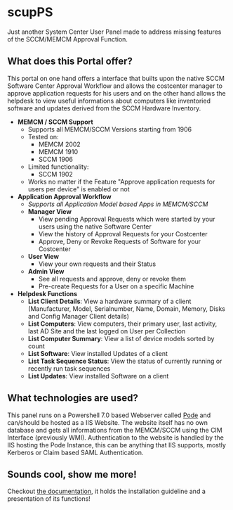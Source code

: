 # scupPS
Just another System Center User Panel made to address missing features of the SCCM/MEMCM Approval Function.

## What does this Portal offer?
This portal on one hand offers a interface that builts upon the native SCCM Software Center Approval Workflow and allows the costcenter manager to approve application requests for his users and on the other hand allows the helpdesk to view useful informations about computers like inventoried software and updates derived from the SCCM Hardware Inventory.
* **MEMCM / SCCM Support**
  * Supports all MEMCM/SCCM Versions starting from 1906
  * Tested on:
    * MEMCM 2002
    * MEMCM 1910
    * SCCM 1906
  * Limited functionality:
    * SCCM 1902
  * Works no matter if the Feature "Approve application requests for users per device" is enabled or not
* **Application Approval Workflow**
  * *Supports all Application Model based Apps in MEMCM/SCCM*
  * **Manager View**
    * View pending Approval Requests which were started by your users using the native Software Center
    * View the history of Approval Requests for your Costcenter
    * Approve, Deny or Revoke Requests of Software for your Costcenter
  * **User View**
    * View your own requests and their Status
  * **Admin View**
    * See all requests and approve, deny or revoke them
    * Pre-create Requests for a User on a specific Machine
* **Helpdesk Functions**
  * **List Client Details**: View a hardware summary of a client (Manufacturer, Model, Serialnumber, Name, Domain, Memory, Disks and Config Manager Client details)
  * **List Computers**: View computers, their primary user, last activity, last AD Site and the last logged on User per Collection
  * **List Computer Summary**: View a list of device models sorted by count
  * **List Software**: View installed Updates of a client
  * **List Task Sequence Status**: View the status of currently running or recently run task sequences
  * **List Updates**: View installed Software on a client



## What technologies are used?
This panel runs on a Powershell 7.0 based Webserver called [Pode](https://github.com/Badgerati/Pode) and can/should be hosted as a IIS Website.
The website itself has no own database and gets all informations from the MEMCM/SCCM using the CIM Interface (previously WMI).
Authentication to the website is handled by the IIS hosting the Pode Instance, this can be anything that IIS supports, mostly Kerberos or Claim based SAML Authentication.

## Sounds cool, show me more!
Checkout [the documentation](https://scupPS.de), it holds the installation guideline and a presentation of its functions!
